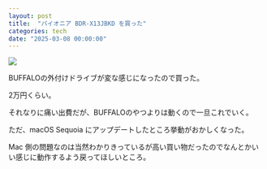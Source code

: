 ```yaml
---
layout: post
title:  "パイオニア BDR-X13JBKD を買った"
categories: tech
date: "2025-03-08 00:00:00"
---
```


[![](https://m.media-amazon.com/images/I/71o4ob-Y93L._AC_SL1500_.jpg)](https://www.amazon.co.jp/dp/B0DFHK3TJ3?&linkCode=sl1&tag=infirmaria112-22&linkId=99c24e0d26c33364abfde3a83e016639&language=ja_JP&ref_=as_li_ss_tl)

BUFFALOの外付けドライブが変な感じになったので買った。

2万円くらい。

それなりに痛い出費だが、BUFFALOのやつよりは動くので一旦これでいく。

ただ、macOS Sequoia にアップデートしたところ挙動がおかしくなった。

Mac 側の問題なのは当然わかりきっているが高い買い物だったのでなんとかいい感じに動作するよう戻ってほしいところ。
